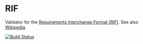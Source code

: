 # RIF

Validator for the [Requirements Interchange Format (RIF)](http://www.automotive-his.de/rif/).
See also [Wikipedia](https://en.wikipedia.org/wiki/Requirements_Interchange_Format).

[![Build Status](https://travis-ci.org/winniehell-wasteland/rif-validator.svg?branch=1.0a)](https://travis-ci.org/winniehell-wasteland/rif-validator)

